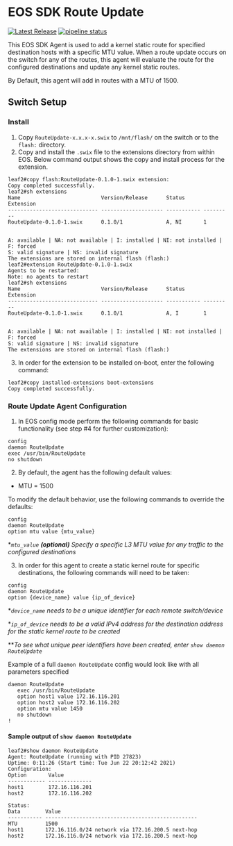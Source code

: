 # EOS SDK Route Update
[![Latest Release](https://mgit.networkrob.com/networkRob/eos-sdk-route-update/-/badges/release.svg)](https://mgit.networkrob.com/networkRob/eos-sdk-route-update/-/releases)
[![pipeline status](https://mgit.networkrob.com/networkRob/eos-sdk-route-update/badges/master/pipeline.svg)](https://mgit.networkrob.com/networkRob/eos-sdk-route-update/-/commits/master)

This EOS SDK Agent is used to add a kernel static route for specified destination hosts with a specific MTU value. When a route update occurs on the switch for any of the routes, this agent will evaluate the route for the configured destinations and update any kernel static routes.

By Default, this agent will add in routes with a MTU of 1500.

## Switch Setup

### Install
1. Copy `RouteUpdate-x.x.x-x.swix` to `/mnt/flash/` on the switch or to the `flash:` directory.
2. Copy and install the `.swix` file to the extensions directory from within EOS.  Below command output shows the copy and install process for the extension.
```
leaf2#copy flash:RouteUpdate-0.1.0-1.swix extension:
Copy completed successfully.
leaf2#sh extensions
Name                          Version/Release      Status      Extension
----------------------------- -------------------- ----------- ---------
RouteUpdate-0.1.0-1.swix      0.1.0/1              A, NI       1


A: available | NA: not available | I: installed | NI: not installed | F: forced
S: valid signature | NS: invalid signature
The extensions are stored on internal flash (flash:)
leaf2#extension RouteUpdate-0.1.0-1.swix
Agents to be restarted:
Note: no agents to restart
leaf2#sh extensions
Name                          Version/Release      Status      Extension
----------------------------- -------------------- ----------- ---------
RouteUpdate-0.1.0-1.swix      0.1.0/1              A, I        1


A: available | NA: not available | I: installed | NI: not installed | F: forced
S: valid signature | NS: invalid signature
The extensions are stored on internal flash (flash:)
```
3. In order for the extension to be installed on-boot, enter the following command:
```
leaf2#copy installed-extensions boot-extensions
Copy completed successfully.
```

### Route Update Agent Configuration
1. In EOS config mode perform the following commands for basic functionality (see step #4 for further customization):
```
config
daemon RouteUpdate
exec /usr/bin/RouteUpdate
no shutdown
```

2. By default, the agent has the following default values:
- MTU = 1500

To modify the default behavior, use the following commands to override the defaults:
```
config
daemon RouteUpdate
option mtu value {mtu_value}
```
**`mtu_value` **(optional)** Specify a specific L3 MTU value for any traffic to the configured destinations*

3. In order for this agent to create a static kernel route for specific destinations, the following commands will need to be taken:
```
config
daemon RouteUpdate
option {device_name} value {ip_of_device}
```
**`device_name` needs to be a unique identifier for each remote switch/device*

**`ip_of_device` needs to be a valid IPv4 address for the destination address for the static kernel route to be created*

***To see what unique peer identifiers have been created, enter `show daemon RouteUpdate`*

Example of a full `daemon RouteUpdate` config would look like with all parameters specified
```
daemon RouteUpdate
   exec /usr/bin/RouteUpdate
   option host1 value 172.16.116.201
   option host2 value 172.16.116.202
   option mtu value 1450
   no shutdown
!
```


#### Sample output of `show daemon RouteUpdate`
```
leaf2#show daemon RouteUpdate
Agent: RouteUpdate (running with PID 27823)
Uptime: 0:11:26 (Start time: Tue Jun 22 20:12:42 2021)
Configuration:
Option       Value
------------ --------------
host1        172.16.116.201
host2        172.16.116.202

Status:
Data        Value
----------- -------------------------------------------------
MTU         1500
host1       172.16.116.0/24 network via 172.16.200.5 next-hop
host2       172.16.116.0/24 network via 172.16.200.5 next-hop
```
